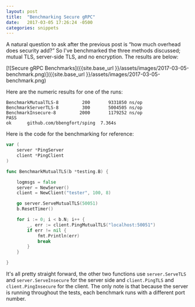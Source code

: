 ```yaml
---
layout: post
title:  "Benchmarking Secure gRPC"
date:   2017-03-05 17:26:24 -0500
categories: snippets
---
```


A natural question to ask after the previous post is &ldquo;how much overhead does security add?&rdquo; So I've benchmarked the three methods discussed; mutual TLS, server-side TLS, and no encryption. The results are below:

[![Secure gRPC Benchmarks]({{site.base_url }}/assets/images/2017-03-05-benchmark.png)]({{site.base_url }}/assets/images/2017-03-05-benchmark.png)

Here are the numeric results for one of the runs:

```
BenchmarkMutualTLS-8   	     200	   9331850 ns/op
BenchmarkServerTLS-8   	     300	   5004505 ns/op
BenchmarkInsecure-8    	    2000	   1179252 ns/op
PASS
ok  	github.com/bbengfort/sping	7.364s
```

Here is the code for the benchmarking for reference:

```go
var (
	server *PingServer
	client *PingClient
)

func BenchmarkMutualTLS(b *testing.B) {

	logmsgs = false
	server = NewServer()
	client = NewClient("tester", 100, 8)

	go server.ServeMutualTLS(50051)
	b.ResetTimer()

	for i := 0; i < b.N; i++ {
		_, err := client.PingMutualTLS("localhost:50051")
		if err != nil {
			fmt.Println(err)
			break
		}
	}

}
```

It's all pretty straight forward, the other two functions use `server.ServeTLS` and `server.ServeInsecure` for the server side and `client.PingTLS` and `client.PingInsecure` for the client. The only note is that because the server is running throughout the tests, each benchmark runs with a different port number. 

